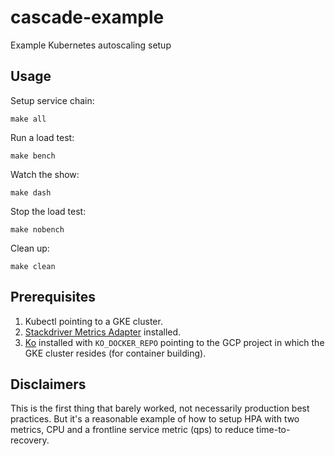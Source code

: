 # cascade-example
Example Kubernetes autoscaling setup

## Usage

Setup service chain:
```
make all
```

Run a load test:
```
make bench
```

Watch the show:
```
make dash
```

Stop the load test:
```
make nobench
```

Clean up:
```
make clean
```

## Prerequisites

1. Kubectl pointing to a GKE cluster.
2. [Stackdriver Metrics Adapter](https://github.com/GoogleCloudPlatform/k8s-stackdriver/blob/master/custom-metrics-stackdriver-adapter/README.md#configure-cluster) installed.
3. [Ko](https://github.com/google/ko) installed with `KO_DOCKER_REPO` pointing to the GCP project in which the GKE cluster resides (for container building).

## Disclaimers

This is the first thing that barely worked, not necessarily production best practices.  But it's a reasonable example of how to setup HPA with two metrics, CPU and a frontline service metric (qps) to reduce time-to-recovery.
